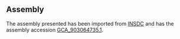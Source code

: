 
Assembly
--------

The assembly presented has been imported from 
[INSDC](http://www.insdc.org) and has the assembly accession
[GCA\_903064735.1](http://www.ebi.ac.uk/ena/data/view/GCA_903064735.1).

